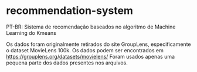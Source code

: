 # recommendation-system
PT-BR: Sistema de recomendação baseados no algoritmo de Machine Learning do Kmeans 

Os dados foram originalmente retirados do site GroupLens, especificamente o dataset MovieLens 100k.
Os dados podem ser encontrados em https://grouplens.org/datasets/movielens/
Foram usados apenas uma pequena parte dos dados presentes nos arquivos.
